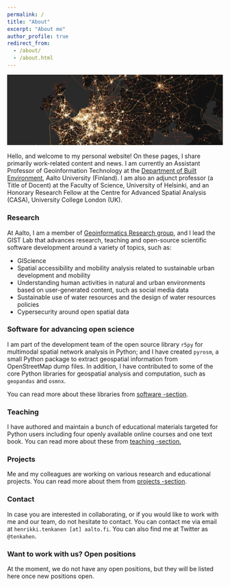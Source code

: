 ```yaml
---
permalink: /
title: "About"
excerpt: "About me"
author_profile: true
redirect_from: 
  - /about/
  - /about.html
---
```


![Europe transit map](Europe_transit.png)

Hello, and welcome to my personal website! On these pages, I share primarily work-related content and news. I am currently an Assistant Professor of Geoinformation Technology at the [Department of Built Environment](https://www.aalto.fi/en/department-of-built-environment), Aalto University (Finland). I am also an adjunct professor (a Title of Docent) at the Faculty of Science, University of Helsinki, and an Honorary Research Fellow at the Centre for Advanced Spatial Analysis (CASA), University College London (UK). 

### Research

At Aalto, I am a member of [Geoinformatics Research group](https://www.aalto.fi/en/department-of-built-environment/geoinformatics), and I lead the GIST Lab that advances research, teaching and open-source scientific software development around a variety of topics, such as:
- GIScience 
- Spatial accessibility and mobility analysis related to sustainable urban development and mobility 
- Understanding human activities in natural and urban environments based on user-generated content, such as social media data
- Sustainable use of water resources and the design of water resources policies
- Cypersecurity around open spatial data

### Software for advancing open science

I am part of the development team of the open source library `r5py` for multimodal spatial network analysis in Python; and I have created `pyrosm`, a small Python package to extract geospatial information from OpenStreetMap dump files. In addition, I have contributed to some of the core Python libraries for geospatial analysis and computation, such as `geopandas` and `osmnx`. 

You can read more about these libraries from [software -section](https://htenkanen.org/software/).

### Teaching

I have authored and maintain a bunch of educational materials targeted for Python users including four openly available online courses and one text book. You can read more about these from [teaching -section.](https://htenkanen.org/teaching/)

### Projects

Me and my colleagues are working on various research and educational projects. You can read more about them from [projects -section](https://htenkanen.org/projects/).

### Contact

In case you are interested in collaborating, or if you would like to work with me and our team, do not hesitate to contact. 
You can contact me via email at `henrikki.tenkanen [at] aalto.fi`. You can also find me at Twitter as `@tenkahen`. 

### Want to work with us? Open positions

At the moment, we do not have any open positions, but they will be listed here once new positions open.

